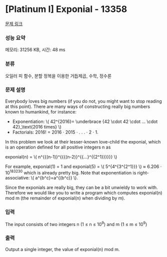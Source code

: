 # [Platinum I] Exponial - 13358 

[문제 링크](https://www.acmicpc.net/problem/13358) 

### 성능 요약

메모리: 31256 KB, 시간: 48 ms

### 분류

오일러 피 함수, 분할 정복을 이용한 거듭제곱, 수학, 정수론

### 문제 설명

<p>Everybody loves big numbers (if you do not, you might want to stop reading at this point). There are many ways of constructing really big numbers known to humankind, for instance:</p>

<ul>
	<li>Exponentiation: \(  42^{2016}= \underbrace {42 \cdot 42 \cdot ... \cdot 42}_\text{2016 times} \)</li>
	<li>Factorials: 2016! = 2016 · 2015 · . . . · 2 · 1.</li>
</ul>

<p>In this problem we look at their lesser-known love-child the exponial, which is an operation defined for all positive integers n as</p>

<p>exponial(n) = \( n^{{(n-1)}^{{{(n-2)}^{{...}^{{2^1}}}}}} \)</p>

<p>For example, exponial(1) = 1 and exponial(5) = \( 5^{4^{3^{2^1}}} \) ≈ 6.206 · 10<sup>183230</sup> which is already pretty big. Note that exponentiation is right-associative: \( a^{b^c}=a^{(b^c)} \).</p>

<p>Since the exponials are really big, they can be a bit unwieldy to work with. Therefore we would like you to write a program which computes exponial(n) mod m (the remainder of exponial(n) when dividing by m).</p>

### 입력 

 <p>The input consists of two integers n (1 ≤ n ≤ 10<sup>9</sup>) and m (1 ≤ m ≤ 10<sup>9</sup>)</p>

### 출력 

 <p>Output a single integer, the value of exponial(n) mod m.</p>

